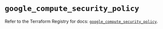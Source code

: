# `google_compute_security_policy`

Refer to the Terraform Registry for docs: [`google_compute_security_policy`](https://registry.terraform.io/providers/hashicorp/google/6.22.0/docs/resources/compute_security_policy).
